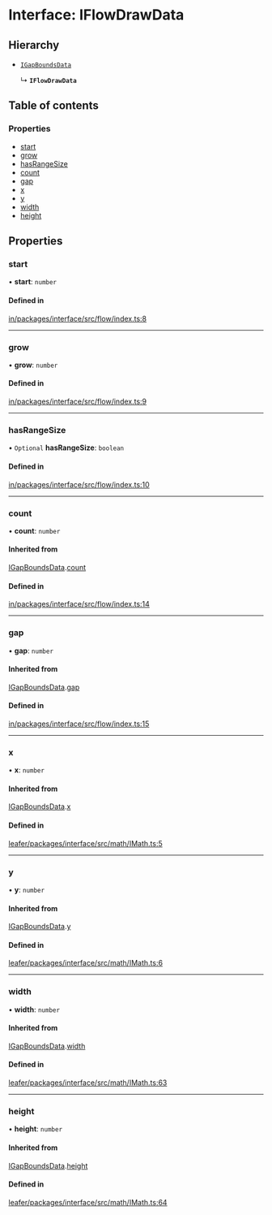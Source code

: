 # Interface: IFlowDrawData

## Hierarchy

- [`IGapBoundsData`](IGapBoundsData.md)

  ↳ **`IFlowDrawData`**

## Table of contents

### Properties

- [start](IFlowDrawData.md#start)
- [grow](IFlowDrawData.md#grow)
- [hasRangeSize](IFlowDrawData.md#hasrangesize)
- [count](IFlowDrawData.md#count)
- [gap](IFlowDrawData.md#gap)
- [x](IFlowDrawData.md#x)
- [y](IFlowDrawData.md#y)
- [width](IFlowDrawData.md#width)
- [height](IFlowDrawData.md#height)

## Properties

### start

• **start**: `number`

#### Defined in

[in/packages/interface/src/flow/index.ts:8](https://github.com/leaferjs/leafer-in/blob/db8cfc9/packages/interface/src/flow/index.ts#L8)

___

### grow

• **grow**: `number`

#### Defined in

[in/packages/interface/src/flow/index.ts:9](https://github.com/leaferjs/leafer-in/blob/db8cfc9/packages/interface/src/flow/index.ts#L9)

___

### hasRangeSize

• `Optional` **hasRangeSize**: `boolean`

#### Defined in

[in/packages/interface/src/flow/index.ts:10](https://github.com/leaferjs/leafer-in/blob/db8cfc9/packages/interface/src/flow/index.ts#L10)

___

### count

• **count**: `number`

#### Inherited from

[IGapBoundsData](IGapBoundsData.md).[count](IGapBoundsData.md#count)

#### Defined in

[in/packages/interface/src/flow/index.ts:14](https://github.com/leaferjs/leafer-in/blob/db8cfc9/packages/interface/src/flow/index.ts#L14)

___

### gap

• **gap**: `number`

#### Inherited from

[IGapBoundsData](IGapBoundsData.md).[gap](IGapBoundsData.md#gap)

#### Defined in

[in/packages/interface/src/flow/index.ts:15](https://github.com/leaferjs/leafer-in/blob/db8cfc9/packages/interface/src/flow/index.ts#L15)

___

### x

• **x**: `number`

#### Inherited from

[IGapBoundsData](IGapBoundsData.md).[x](IGapBoundsData.md#x)

#### Defined in

[leafer/packages/interface/src/math/IMath.ts:5](https://github.com/leaferjs/leafer/blob/0c6b9de/packages/interface/src/math/IMath.ts#L5)

___

### y

• **y**: `number`

#### Inherited from

[IGapBoundsData](IGapBoundsData.md).[y](IGapBoundsData.md#y)

#### Defined in

[leafer/packages/interface/src/math/IMath.ts:6](https://github.com/leaferjs/leafer/blob/0c6b9de/packages/interface/src/math/IMath.ts#L6)

___

### width

• **width**: `number`

#### Inherited from

[IGapBoundsData](IGapBoundsData.md).[width](IGapBoundsData.md#width)

#### Defined in

[leafer/packages/interface/src/math/IMath.ts:63](https://github.com/leaferjs/leafer/blob/0c6b9de/packages/interface/src/math/IMath.ts#L63)

___

### height

• **height**: `number`

#### Inherited from

[IGapBoundsData](IGapBoundsData.md).[height](IGapBoundsData.md#height)

#### Defined in

[leafer/packages/interface/src/math/IMath.ts:64](https://github.com/leaferjs/leafer/blob/0c6b9de/packages/interface/src/math/IMath.ts#L64)
